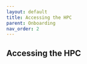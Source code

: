 ```yaml
---
layout: default
title: Accessing the HPC
parent: Onboarding
nav_order: 2
---
```


## Accessing the HPC